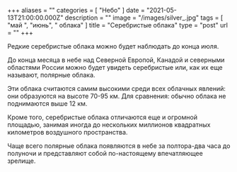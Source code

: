 +++
aliases = ""
categories = [ "Небо" ]
date = "2021-05-13T21:00:00.000Z"
description = ""
image = "/images/silver_.jpg"
tags = [ "май ", "июнь", " облака" ]
title = "Cеребристые облака"
type = "post"
url = ""
+++


Редкие серебристые облака можно будет наблюдать до конца июля.  
  
До конца месяца в небе над Северной Европой, Канадой и северными областями России можно будет увидеть серебристые или, как их еще называют, полярные облака.  
  
Эти облака считаются самим высокими среди всех облачных явлений: они образуются на высоте 70-95 км. Для сравнения: обычно облака не поднимаются выше 12 км.  
  
Кроме того, серебристые облака отличаются еще и огромной площадью, занимая иногда до нескольких миллионов квадратных километров воздушного пространства.  
  
Чаще всего полярные облака появляются в небе за полтора-два часа до полуночи и представляют собой по-настоящему впечатляющее зрелище.
